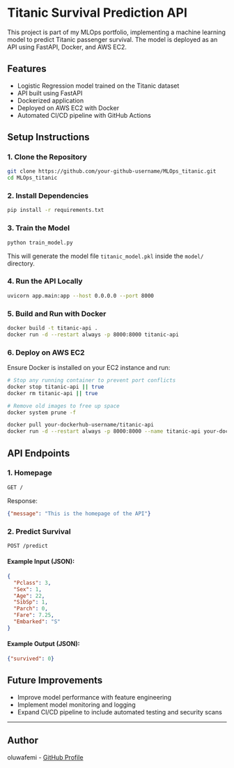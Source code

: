# Titanic Survival Prediction API

This project is part of my MLOps portfolio, implementing a machine learning model to predict Titanic passenger survival. The model is deployed as an API using FastAPI, Docker, and AWS EC2.

## Features
- Logistic Regression model trained on the Titanic dataset
- API built using FastAPI
- Dockerized application
- Deployed on AWS EC2 with Docker
- Automated CI/CD pipeline with GitHub Actions

## Setup Instructions

### 1. Clone the Repository
```bash
git clone https://github.com/your-github-username/MLOps_titanic.git
cd MLOps_titanic
```

### 2. Install Dependencies
```bash
pip install -r requirements.txt
```

### 3. Train the Model
```bash
python train_model.py
```
This will generate the model file `titanic_model.pkl` inside the `model/` directory.

### 4. Run the API Locally
```bash
uvicorn app.main:app --host 0.0.0.0 --port 8000
```

### 5. Build and Run with Docker
```bash
docker build -t titanic-api .
docker run -d --restart always -p 8000:8000 titanic-api
```

### 6. Deploy on AWS EC2
Ensure Docker is installed on your EC2 instance and run:
```bash
# Stop any running container to prevent port conflicts
docker stop titanic-api || true
docker rm titanic-api || true

# Remove old images to free up space
docker system prune -f

docker pull your-dockerhub-username/titanic-api
docker run -d --restart always -p 8000:8000 --name titanic-api your-dockerhub-username/titanic-api
```

## API Endpoints

### 1. Homepage
```bash
GET /
```
Response:
```json
{"message": "This is the homepage of the API"}
```

### 2. Predict Survival
```bash
POST /predict
```
#### Example Input (JSON):
```json
{
  "Pclass": 3,
  "Sex": 1,
  "Age": 22,
  "SibSp": 1,
  "Parch": 0,
  "Fare": 7.25,
  "Embarked": "S"
}
```
#### Example Output (JSON):
```json
{"survived": 0}
```

## Future Improvements
- Improve model performance with feature engineering
- Implement model monitoring and logging
- Expand CI/CD pipeline to include automated testing and security scans

---

## Author
oluwafemi - [GitHub Profile](https://github.com/femi-oloye)


